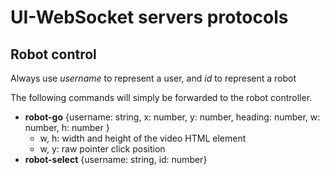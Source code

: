# UI-WebSocket servers protocols
## Robot control
Always use _username_ to represent a user, and _id_ to represent a robot

The following commands will simply be forwarded to the robot controller.
* __robot-go__ \{username: string, x: number, y: number, heading: number, w: number, h: number \}
    * w, h: width and height of the video HTML element
    * w, y: raw pointer click position
* __robot-select__ \{username: string, id: number\}